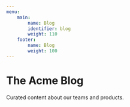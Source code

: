 ```yaml
---
menu:
    main:
        name: Blog
        identifier: blog
        weight: 110
    footer:
        name: Blog
        weight: 100
---
```

The Acme Blog
============

Curated content about our teams and products.

